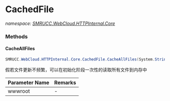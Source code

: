﻿# CachedFile
_namespace: [SMRUCC.WebCloud.HTTPInternal.Core](./index.md)_





### Methods

#### CacheAllFiles
```csharp
SMRUCC.WebCloud.HTTPInternal.Core.CachedFile.CacheAllFiles(System.String)
```
假若文件更新不频繁，可以在初始化阶段一次性的读取所有文件到内存中

|Parameter Name|Remarks|
|--------------|-------|
|wwwroot|-|



